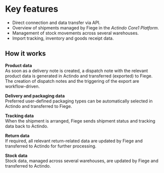 # Key features

- Direct connection and data transfer via API.
- Overview of shipments managed by Fiege in the *Actindo Core1 Platform*.
- Management of stock movements across several warehouses.
- Import tracking, inventory and goods receipt data.


## How it works

**Product data**    
As soon as a delivery note is created, a dispatch note with the relevant product data is generated in Actindo and transferred (exported) to Fiege. The creation of dispatch notes and the triggering of the export are workflow-driven.

**Delivery and packaging data**  
Preferred user-defined packaging types can be automatically selected in Actindo and transferred to Fiege.  

**Tracking data**   
When the shipment is arranged, Fiege sends shipment status and tracking data back to Actindo.

**Return data**   
If required, all relevant return-related data are updated by Fiege and transferred to Actindo for further processing. 

**Stock data**  
Stock data, managed across several warehouses, are updated by Fiege and transferred to Actindo.  

[comment]: <> (Fachreviewer: Bitte prüfen, ob es so stimmt, ggf. ergänzen)

